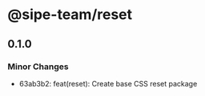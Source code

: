 # @sipe-team/reset

## 0.1.0

### Minor Changes

- 63ab3b2: feat(reset): Create base CSS reset package
